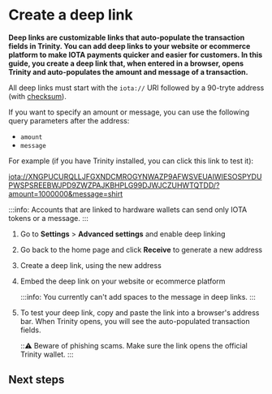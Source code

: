 # Create a deep link

**Deep links are customizable links that auto-populate the transaction fields in Trinity. You can add deep links to your website or ecommerce platform to make IOTA payments quicker and easier for customers. In this guide, you create a deep link that, when entered in a browser, opens Trinity and auto-populates the amount and message of a transaction.**

All deep links must start with the `iota://` URI followed by a 90-tryte address (with [checksum](root://getting-started/0.1/clients/checksums.md)).

If you want to specify an amount or message, you can use the following query parameters after the address:

- `amount`
- `message`

For example (if you have Trinity installed, you can click this link to test it):

<iota://XNGPUCURQLLJFGXNDCMROGYNWAZP9AFWSVEUAIWIESOSPYDUPWSPSREEBWJPD9ZWZPAJKBHPLG99DJWJCZUHWTQTDD/?amount=1000000&message=shirt>

:::info:
Accounts that are linked to hardware wallets can send only IOTA tokens or a message.
:::

1. Go to **Settings** > **Advanced settings** and enable deep linking

2. Go back to the home page and click **Receive** to generate a new address

3. Create a deep link, using the new address

4. Embed the deep link on your website or ecommerce platform

    :::info:
    You currently can't add spaces to the message in deep links.
    :::

5. To test your deep link, copy and paste the link into a browser's address bar. When Trinity opens, you will see the auto-populated transaction fields.

    :::warning:
    Beware of phishing scams. Make sure the link opens the official Trinity wallet.
    :::

## Next steps

